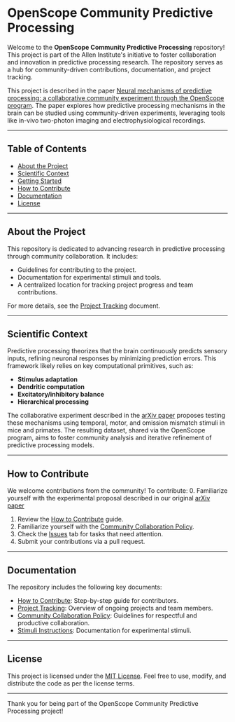 # OpenScope Community Predictive Processing

Welcome to the **OpenScope Community Predictive Processing** repository! This project is part of the Allen Institute's initiative to foster collaboration and innovation in predictive processing research. The repository serves as a hub for community-driven contributions, documentation, and project tracking.

This project is described in the paper [Neural mechanisms of predictive processing: a collaborative community experiment through the OpenScope program](https://arxiv.org/abs/2504.09614). The paper explores how predictive processing mechanisms in the brain can be studied using community-driven experiments, leveraging tools like in-vivo two-photon imaging and electrophysiological recordings.

---

## Table of Contents

- [About the Project](#about-the-project)
- [Scientific Context](#scientific-context)
- [Getting Started](#getting-started)
- [How to Contribute](#how-to-contribute)
- [Documentation](#documentation)
- [License](#license)

---

## About the Project

This repository is dedicated to advancing research in predictive processing through community collaboration. It includes:
- Guidelines for contributing to the project.
- Documentation for experimental stimuli and tools.
- A centralized location for tracking project progress and team contributions.

For more details, see the [Project Tracking](docs/project-tracking.md) document.

---

## Scientific Context

Predictive processing theorizes that the brain continuously predicts sensory inputs, refining neuronal responses by minimizing prediction errors. This framework likely relies on key computational primitives, such as:
- **Stimulus adaptation**
- **Dendritic computation**
- **Excitatory/inhibitory balance**
- **Hierarchical processing**

The collaborative experiment described in the [arXiv paper](https://arxiv.org/abs/2504.09614) proposes testing these mechanisms using temporal, motor, and omission mismatch stimuli in mice and primates. The resulting dataset, shared via the OpenScope program, aims to foster community analysis and iterative refinement of predictive processing models.

---

## How to Contribute

We welcome contributions from the community! To contribute:
0. Familiarize yourself with the experimental proposal described in our original [arXiv paper](https://arxiv.org/abs/2504.09614)
1. Review the [How to Contribute](docs/how_to_contribute.md) guide.
2. Familiarize yourself with the [Community Collaboration Policy](docs/community-collaboration-policy.md).
3. Check the [Issues](https://github.com/AllenNeuralDynamics/openscope-community-predictive-processing/issues) tab for tasks that need attention.
4. Submit your contributions via a pull request.

---

## Documentation

The repository includes the following key documents:

- [How to Contribute](docs/how_to_contribute.md): Step-by-step guide for contributors.
- [Project Tracking](docs/project-tracking.md): Overview of ongoing projects and team members.
- [Community Collaboration Policy](docs/community-collaboration-policy.md): Guidelines for respectful and productive collaboration.
- [Stimuli Instructions](docs/stimuli/bonsai_instructions.md): Documentation for experimental stimuli.

---

## License

This project is licensed under the [MIT License](LICENSE). Feel free to use, modify, and distribute the code as per the license terms.

---

Thank you for being part of the OpenScope Community Predictive Processing project!